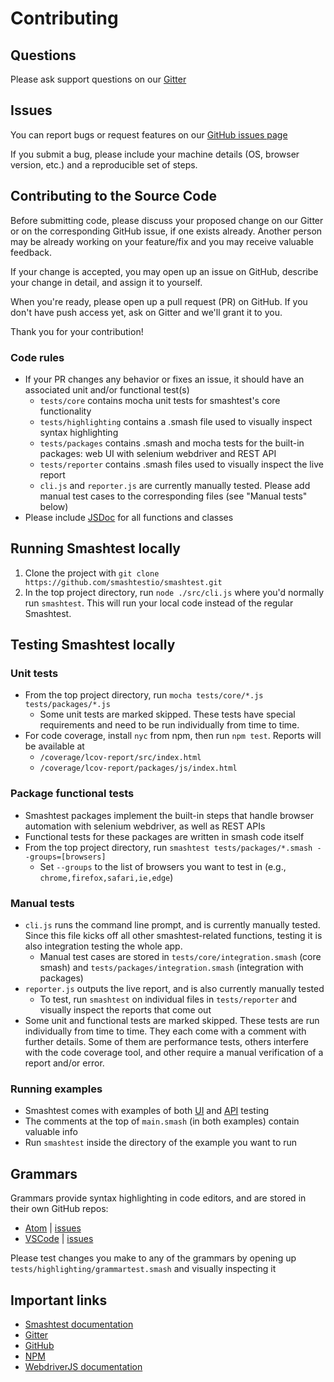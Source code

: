 # Contributing

## Questions

Please ask support questions on our [Gitter](https://gitter.im/smashtestio/community)

## Issues

You can report bugs or request features on our [GitHub issues page](https://github.com/smashtestio/smashtest/issues)

If you submit a bug, please include your machine details (OS, browser version, etc.) and a reproducible set of steps.

## Contributing to the Source Code

Before submitting code, please discuss your proposed change on our Gitter or on the corresponding GitHub issue,
if one exists already. Another person may be already working on your feature/fix and you may receive valuable feedback.

If your change is accepted, you may open up an issue on GitHub, describe your change in detail, and assign it to yourself.

When you're ready, please open up a pull request (PR) on GitHub.
If you don't have push access yet, ask on Gitter and we'll grant it to you.

Thank you for your contribution!

### Code rules

- If your PR changes any behavior or fixes an issue, it should have an associated unit and/or functional test(s)
    - `tests/core` contains mocha unit tests for smashtest's core functionality
    - `tests/highlighting` contains a .smash file used to visually inspect syntax highlighting
    - `tests/packages` contains .smash and mocha tests for the built-in packages: web UI with selenium webdriver and REST API
    - `tests/reporter` contains .smash files used to visually inspect the live report
    - `cli.js` and `reporter.js` are currently manually tested. Please add manual test cases to the corresponding files (see "Manual tests" below)
- Please include [JSDoc](https://devhints.io/jsdoc) for all functions and classes

## Running Smashtest locally

1. Clone the project with `git clone https://github.com/smashtestio/smashtest.git`
2. In the top project directory, run `node ./src/cli.js` where you'd normally run `smashtest`.
This will run your local code instead of the regular Smashtest.

## Testing Smashtest locally

### Unit tests

- From the top project directory, run `mocha tests/core/*.js tests/packages/*.js`
    - Some unit tests are marked skipped. These tests have special requirements and need to be run individually from time to time.
- For code coverage, install `nyc` from npm, then run `npm test`. Reports will be available at
    - `/coverage/lcov-report/src/index.html`
    - `/coverage/lcov-report/packages/js/index.html`

### Package functional tests

- Smashtest packages implement the built-in steps that handle browser automation with selenium webdriver, as well as REST APIs
- Functional tests for these packages are written in smash code itself
- From the top project directory, run `smashtest tests/packages/*.smash --groups=[browsers]`
    - Set `--groups` to the list of browsers you want to test in (e.g., `chrome,firefox,safari,ie,edge`)

### Manual tests

- `cli.js` runs the command line prompt, and is currently manually tested.
Since this file kicks off all other smashtest-related functions, testing it is also integration testing the whole app.
    - Manual test cases are stored in `tests/core/integration.smash` (core smash) and `tests/packages/integration.smash` (integration with packages)
- `reporter.js` outputs the live report, and is also currently manually tested
    - To test, run `smashtest` on individual files in `tests/reporter` and visually inspect the reports that come out
- Some unit and functional tests are marked skipped. These tests are run individually from time to time. They each come with a comment with further details. Some of them are performance tests, others interfere with the code coverage tool, and other require a manual verification
of a report and/or error.

### Running examples

- Smashtest comes with examples of both [UI](https://github.com/smashtestio/smashtest/tree/master/examples/web-ui/todomvc) and
[API](https://github.com/smashtestio/smashtest/tree/master/examples/api/onwater) testing
- The comments at the top of `main.smash` (in both examples) contain valuable info
- Run `smashtest` inside the directory of the example you want to run

## Grammars

Grammars provide syntax highlighting in code editors, and are stored in their own GitHub repos:
- [Atom](https://github.com/smashtestio/language-smash) | [issues](https://github.com/smashtestio/language-smash/issues)
- [VSCode](https://github.com/smashtestio/smash-language-vscode) | [issues](https://github.com/smashtestio/smash-language-vscode/issues)

Please test changes you make to any of the grammars by opening up `tests/highlighting/grammartest.smash` and visually inspecting it

## Important links

- [Smashtest documentation](https://smashtest.io/)
- [Gitter](https://gitter.im/smashtestio/community)
- [GitHub](https://github.com/smashtestio/smashtest)
- [NPM](https://www.npmjs.com/package/smashtest)
- [WebdriverJS documentation](https://seleniumhq.github.io/selenium/docs/api/javascript/module/selenium-webdriver)
